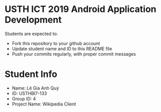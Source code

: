 USTH ICT 2019 Android Application Development
=====================================================

Students are expected to:

* Fork this repository to your github account
* Update student name and ID to this README file
* Push your commits regularly, with proper commit messages

Student Info
=======================

* Name: Lê Gia Anh Quý
* ID: USTHBI7-133
* Group ID: 4
* Project Name: Wikipedia Client
